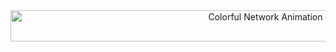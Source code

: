 <div align="center">
  <img src="giphy.gif" width="800" height="50" alt="Colorful Network Animation">
</div>